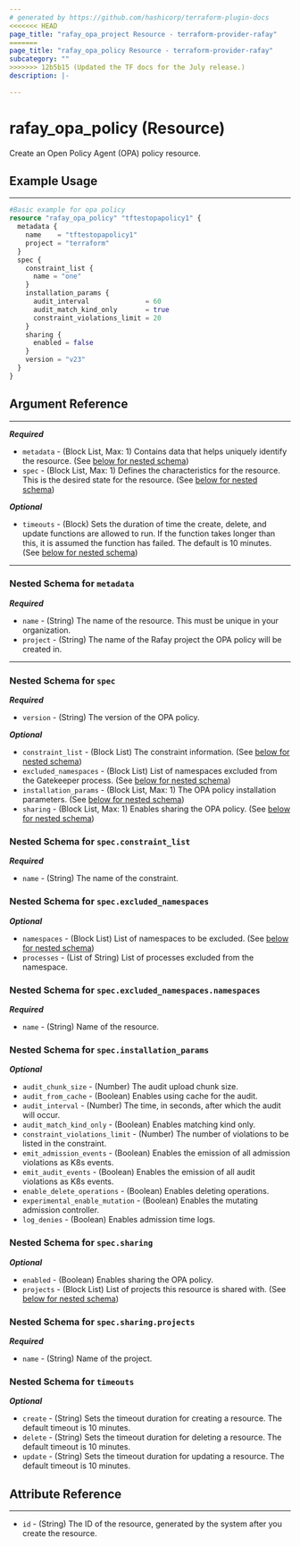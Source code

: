 ```yaml
---
# generated by https://github.com/hashicorp/terraform-plugin-docs
<<<<<<< HEAD
page_title: "rafay_opa_project Resource - terraform-provider-rafay"
=======
page_title: "rafay_opa_policy Resource - terraform-provider-rafay"
subcategory: ""
>>>>>>> 12b5b15 (Updated the TF docs for the July release.)
description: |-
  
---
```


# rafay_opa_policy (Resource)

Create an Open Policy Agent (OPA) policy resource. 

## Example Usage

---

```terraform
#Basic example for opa policy
resource "rafay_opa_policy" "tftestopapolicy1" {
  metadata {
    name    = "tftestopapolicy1"
    project = "terraform"
  }
  spec {
    constraint_list {
      name = "one"
    }
    installation_params {
      audit_interval              = 60
      audit_match_kind_only       = true
      constraint_violations_limit = 20
    }
    sharing {
      enabled = false
    }
    version = "v23"
  }
}
```


## Argument Reference

---
***Required***
- `metadata` - (Block List, Max: 1) Contains data that helps uniquely identify the resource. (See [below for nested schema](#nestedblock--metadata))
- `spec` - (Block List, Max: 1) Defines the characteristics for the resource. This is the desired state for the resource. (See [below for nested schema](#nestedblock--spec))

***Optional***

- `timeouts` - (Block) Sets the duration of time the create, delete, and update functions are allowed to run. If the function takes longer than this, it is assumed the function has failed. The default is 10 minutes. (See [below for nested schema](#nestedblock--timeouts))

---

<a id="nestedblock--metadata"></a>
### Nested Schema for `metadata`

***Required***

- `name` - (String) The name of the resource. This must be unique in your organization. 
- `project` - (String) The name of the Rafay project the OPA policy will be created in. 


---

<a id="nestedblock--spec"></a>
### Nested Schema for `spec`

***Required***

- `version` - (String) The version of the OPA policy. 


***Optional***

- `constraint_list` - (Block List) The constraint information. (See [below for nested schema](#nestedblock--spec--constraint_list))
- `excluded_namespaces` - (Block List) List of namespaces excluded from the Gatekeeper process. (See [below for nested schema](#nestedblock--spec--excluded_namespaces))
- `installation_params` - (Block List, Max: 1) The OPA policy installation parameters. (See [below for nested schema](#nestedblock--spec--installation_params))
- `sharing` - (Block List, Max: 1) Enables sharing the OPA policy. (See [below for nested schema](#nestedblock--spec--sharing))


<a id="nestedblock--spec--constraint_list"></a>
### Nested Schema for `spec.constraint_list` 

***Required*** 

- `name` - (String) The name of the constraint. 


<a id="nestedblock--spec--excluded_namespaces"></a>
### Nested Schema for `spec.excluded_namespaces`

***Optional***

- `namespaces` - (Block List) List of namespaces to be excluded. (See [below for nested schema](#nestedblock--spec--excluded_namespaces--namespaces)) 
- `processes` - (List of String) List of processes excluded from the namespace. 


<a id="nestedblock--spec--excluded_namespaces--namespaces"></a>
### Nested Schema for `spec.excluded_namespaces.namespaces`

***Required***

- `name` - (String) Name of the resource. 


<a id="nestedblock--spec--installation_params"></a>
### Nested Schema for `spec.installation_params` 

***Optional*** 

- `audit_chunk_size` - (Number) The audit upload chunk size. 
- `audit_from_cache` - (Boolean) Enables using cache for the audit. 
- `audit_interval` - (Number) The time, in seconds, after which the audit will occur. 
- `audit_match_kind_only` - (Boolean) Enables matching kind only. 
- `constraint_violations_limit` - (Number) The number of violations to be listed in the constraint. 
- `emit_admission_events` - (Boolean) Enables the emission of all admission violations as K8s events. 
- `emit_audit_events` - (Boolean) Enables the emission of all audit violations as K8s events. 
- `enable_delete_operations` - (Boolean) Enables deleting operations. 
- `experimental_enable_mutation` - (Boolean) Enables the mutating admission controller. 
- `log_denies` - (Boolean) Enables admission time logs. 


<a id="nestedblock--spec--sharing"></a>
### Nested Schema for `spec.sharing` 

***Optional*** 

- `enabled` - (Boolean) Enables sharing the OPA policy. 
- `projects` - (Block List) List of projects this resource is shared with. (See [below for nested schema](#nestedblock--spec--sharing--projects)) 


<a id="nestedblock--spec--sharing--projects"></a>
### Nested Schema for `spec.sharing.projects`

***Required***

- `name` - (String) Name of the project. 


<a id="nestedblock--timeouts"></a>
### Nested Schema for `timeouts`

***Optional***
- `create` - (String) Sets the timeout duration for creating a resource. The default timeout is 10 minutes. 
- `delete` - (String) Sets the timeout duration for deleting a resource. The default timeout is 10 minutes. 
- `update` - (String) Sets the timeout duration for updating a resource. The default timeout is 10 minutes. 


## Attribute Reference

---

- `id` - (String) The ID of the resource, generated by the system after you create the resource. 


